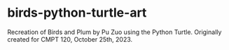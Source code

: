 # birds-python-turtle-art
Recreation of Birds and Plum by Pu Zuo using the Python Turtle.
Originally created for CMPT 120, October 25th, 2023.
